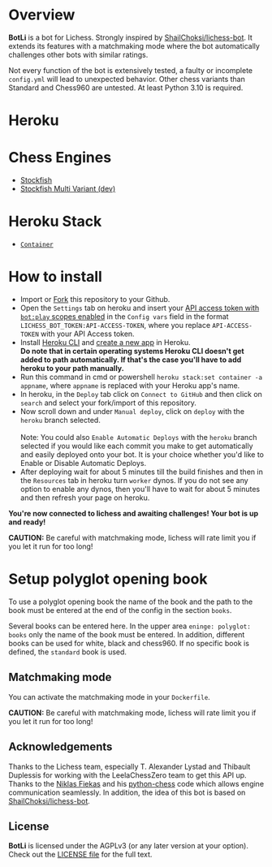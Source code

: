 # Overview

**BotLi** is a bot for Lichess. Strongly inspired by [ShailChoksi/lichess-bot](https://github.com/ShailChoksi/lichess-bot). It extends its features with a matchmaking mode where the bot automatically challenges other bots with similar ratings.

Not every function of the bot is extensively tested, a faulty or incomplete `config.yml` will lead to unexpected behavior. Other chess variants than Standard and Chess960 are untested. At least Python 3.10 is required.

# Heroku

# Chess Engines

- [Stockfish](https://github.com/official-stockfish/Stockfish)
- [Stockfish Multi Variant (dev)](https://github.com/ddugovic/Stockfish)

# Heroku Stack

- [`Container`](https://devcenter.heroku.com/articles/container-registry-and-runtime)

# How to install

- Import or [Fork](https://github.com/SriMethan/botli-heroku/fork) this repository to your Github.
- Open the `Settings` tab on heroku and insert your [API access token with `bot:play` scopes enabled](https://lichess.org/account/oauth/token/create?scopes[]=bot:play&description=Lichess+Bot+Token) in the `Config vars` field in the format `LICHESS_BOT_TOKEN:API-ACCESS-TOKEN`, where you replace `API-ACCESS-TOKEN` with your API Access token.
- Install [Heroku CLI](https://devcenter.heroku.com/articles/heroku-cli) and [create a new app](https://dashboard.heroku.com/new-app) in Heroku. <br/>
**Do note that in certain operating systems Heroku CLI doesn't get added to path automatically. If that's the case you'll have to add heroku to your path manually.**
- Run this command in cmd or powershell `heroku stack:set container -a appname`, where `appname` is replaced with your Heroku app's name.
- In heroku, in the `Deploy` tab click on `Connect to GitHub` and then click on `search` and select your fork/import of this repository.
- Now scroll down and under `Manual deploy`, click on `deploy` with the `heroku` branch selected. <br/> <br/>
Note: You could also `Enable Automatic Deploys` with the `heroku` branch selected if you would like each commit you make to get automatically and easily deployed onto your bot. It is your choice whether you'd like to Enable or Disable Automatic Deploys.
- After deploying wait for about 5 minutes till the build finishes and then in the `Resources` tab in heroku turn `worker` dynos. If you do not see any option to enable any dynos, then you'll have to wait for about 5 minutes and then refresh your page on heroku.

**You're now connected to lichess and awaiting challenges! Your bot is up and ready!**

__CAUTION:__ Be careful with matchmaking mode, lichess will rate limit you if you let it run for too long!

# Setup polyglot opening book
To use a polyglot opening book the name of the book and the path to the book must be entered at the end of the config in the section `books`.

Several books can be entered here. In the upper area `eninge: polyglot: books` only the name of the book must be entered. In addition, different books can be used for white, black and chess960. If no specific book is defined, the `standard` book is used.

## Matchmaking mode

You can activate the matchmaking mode in your `Dockerfile`.

__CAUTION:__ Be careful with matchmaking mode, lichess will rate limit you if you let it run for too long!

## Acknowledgements
Thanks to the Lichess team, especially T. Alexander Lystad and Thibault Duplessis for working with the LeelaChessZero team to get this API up. Thanks to the [Niklas Fiekas](https://github.com/niklasf) and his [python-chess](https://github.com/niklasf/python-chess) code which allows engine communication seamlessly. In addition, the idea of this bot is based on [ShailChoksi/lichess-bot](https://github.com/ShailChoksi/lichess-bot).

## License
**BotLi** is licensed under the AGPLv3 (or any later version at your option). Check out the [LICENSE file](/LICENSE) for the full text.
